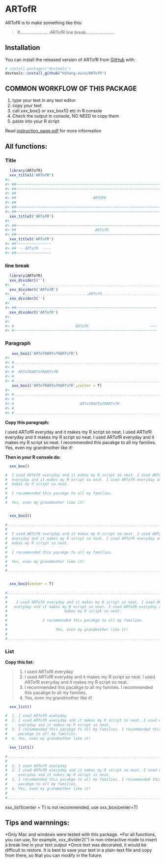 
<!-- README.md is generated from README.Rmd. Please edit that file -->

# ARTofR

<!-- badges: start -->
<!-- badges: end -->

ARTofR is to make something like this:

> \#……………………ARTofR line break…………………..

## Installation

You can install the released version of ARTofR from
[GitHub](https://github.com/) with:

``` r
# install.packages("devtools")
devtools::install_github("Hzhang-ouce/ARTofR")
```

## COMMON WORKFLOW OF THIS PACKAGE

1.  type your text in any text editor
2.  copy your text
3.  call xxx\_box() or xxx\_box1() etc in R console
4.  Check the output in console, NO NEED to copy them
5.  paste into your R script

Read
[instruction\_page.pdf](https://github.com/Hzhang-ouce/ARTofR/blob/master/instruction_page.pdf)
for more information

## All functions:

### Title

``` r
  library(ARTofR)
  xxx_title1('ARTofR')
#> 
#> ##~~~~~~~~~~~~~~~~~~~~~~~~~~~~~~~~~~~~~~~~~~~~~~~~~~~~~~~~~~~~~~~~~~~~~~~~~~~~~~
#> ##~~~~~~~~~~~~~~~~~~~~~~~~~~~~~~~~~~~~~~~~~~~~~~~~~~~~~~~~~~~~~~~~~~~~~~~~~~~~~~
#> ##                                                                            ~~
#> ##                                   ARTOFR                                 ----
#> ##                                                                            ~~
#> ##~~~~~~~~~~~~~~~~~~~~~~~~~~~~~~~~~~~~~~~~~~~~~~~~~~~~~~~~~~~~~~~~~~~~~~~~~~~~~~
#> ##~~~~~~~~~~~~~~~~~~~~~~~~~~~~~~~~~~~~~~~~~~~~~~~~~~~~~~~~~~~~~~~~~~~~~~~~~~~~~~
  xxx_title2('ARTofR')
#> 
#> ##~~~~~~~~~~~~~~~~~~~~~~~~~~~~~~~~~~~~~~~~~~~~~~~~~~~~~~~~~~~~~~~~~~~~~~~~~~~~~~
#> ##                                    ARTofR                                ----
#> ##~~~~~~~~~~~~~~~~~~~~~~~~~~~~~~~~~~~~~~~~~~~~~~~~~~~~~~~~~~~~~~~~~~~~~~~~~~~~~~
  xxx_title3('ARTofR')
#> ##~~~~~~~~~~~~~~~~
#> ##  ~ ARTofR  ----
#> ##~~~~~~~~~~~~~~~~
```

### line break

``` r
  library(ARTofR)
  xxx_divider1('')
#>      #................................................................
  xxx_divider1('ARTofR')
#>      #.............................ARTofR.............................
  xxx_divider2('')
#> 
#> ##~~~~~~~~~~~~~~~~~~~~~~~~~~~~~~~~~~~~~~~~~~~~~~~~~~~~~~~~~~~~~~~~
  xxx_divider2('ARTofR')
#> 
#> 
#> #                            ARTofR                            ~~~
#> #~~~~~~~~~~~~~~~~~~~~~~~~~~~~~~~~~~~~~~~~~~~~~~~~~~~~~~~~~~~~~~~~~
```

### Paragraph

``` r
   xxx_box1('ARTofRARTofRARTofR')
#> 
#> #...............................................................................
#> #                                                                              .
#> #  ARTofRARTofRARTofR                                                          .
#> #                                                                              .
#> #...............................................................................
   xxx_box1('ARTofRARTofRARTofR',center = T)
#> 
#> #...............................................................................
#> #                                                                              .
#> #                              ARTofRARTofRARTofR                              .
#> #                                                                              .
#> #...............................................................................
```

**Copy this paragraph:**

I used ARTofR everyday and it makes my R script so neat. I used ARTofR
everyday and it makes my R script so neat. I used ARTofR everyday and it
makes my R script so neat. I recommended this pacakge to all my
families. Yes, even my grandmother like it!

**Then in your R console do:**

``` r
  xxx_box()

#  I used ARTofR everyday and it makes my R script so neat. I used ARTofR       
#  everyday and it makes my R script so neat. I used ARTofR everyday and it     
#  makes my R script so neat.                                                   
#                                                                               
#  I recommended this pacakge to all my families.                               
#                                                                               
#  Yes, even my grandmother like it!                                        


  xxx_box1()
  
#...............................................................................
#                                                                              .
#  I used ARTofR everyday and it makes my R script so neat. I used ARTofR      .
#  everyday and it makes my R script so neat. I used ARTofR everyday and it    .
#  makes my R script so neat.                                                  .
#                                                                              .
#  I recommended this pacakge to all my families.                              .
#                                                                              .
#  Yes, even my grandmother like it!                                           .
#                                                                              .
#...............................................................................


  xxx_box1(center = T)
  
#...............................................................................
#                                                                              .
#    I used ARTofR everyday and it makes my R script so neat. I used ARTofR    .
#   everyday and it makes my R script so neat. I used ARTofR everyday and it   .
#                          makes my R script so neat.                          .
#                                                                              .
#                I recommended this pacakge to all my families.                .
#                                                                              .
#                      Yes, even my grandmother like it!                       .
#                                                                              .
#...............................................................................
```

### List

**Copy this list:**

> 1.  I used ARTofR everyday
> 2.  I used ARTofR everyday and it makes my R script so neat. I used
>     ARTofR everyday and it makes my R script so neat.
> 3.  I recommended this pacakge to all my families. I recommended this
>     pacakge to all my families.
> 4.  Yes, even my grandmother like it!

``` r
  xxx_list()

#  1. I used ARTofR everyday                                                
#  2. I used ARTofR everyday and it makes my R script so neat. I used ARTofR
#     everyday and it makes my R script so neat.                            
#  3. I recommended this pacakge to all my families. I recommended this     
#     pacakge to all my families.                                           
#  4. Yes, even my grandmother like it!                                     

  xxx_list1()
  
#...............................................................................
#                                                                              .
#  1. I used ARTofR everyday                                                   .
#  2. I used ARTofR everyday and it makes my R script so neat. I used ARTofR   .
#     everyday and it makes my R script so neat.                               .
#  3. I recommended this pacakge to all my families. I recommended this        .
#     pacakge to all my families.                                              .
#  4. Yes, even my grandmother like it!                                        .
#                                                                              .
#...............................................................................
```

xxx\_list1(center = T) is not recommended, use xxx\_box(center=T)

## Tips and warnnings:

*Only Mac and windows were tested with this package. *For all functions,
you can use, for example, xxx\_divider2(’’) in non-interactive mode to
insert a break line in your text output \*Once text was decorated, it
would be difficult to restore. It is best to save your text in a
plain-text file and copy from there, so that you can modify in the
future.
